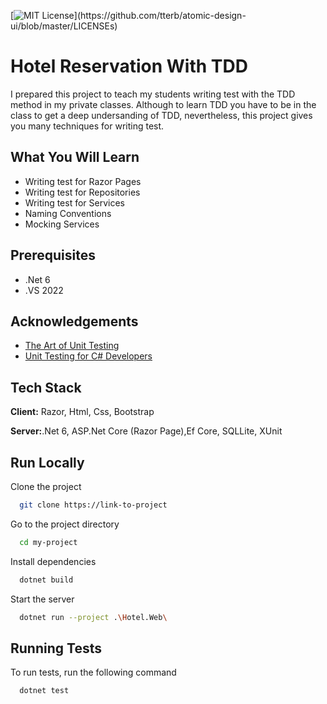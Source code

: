 

[![MIT License](https://img.shields.io/apm/l/atomic-design-ui.svg?)](https://github.com/tterb/atomic-design-ui/blob/master/LICENSEs)

# Hotel Reservation With TDD

I prepared this project to teach my students writing test with the TDD method in my private classes. Although to learn TDD you have to be in the class to get a deep undersanding of TDD, nevertheless, this project gives you many techniques for writing test.
## What You Will Learn
- Writing test for Razor Pages
- Writing test for Repositories
- Writing test for Services
- Naming Conventions
- Mocking Services

## Prerequisites
- .Net 6
- .VS 2022
## Acknowledgements

 - [The Art of Unit Testing ](https://www.amazon.com/Art-Unit-Testing-Examples-NET/dp/1933988274)
 - [Unit Testing for C# Developers](https://codewithmosh.com/p/unit-testing-for-csharp-developers)
 
## Tech Stack

**Client:** Razor, Html, Css, Bootstrap

**Server:**.Net 6, ASP.Net Core (Razor Page),Ef Core, SQLLite, XUnit


## Run Locally

Clone the project

```bash
  git clone https://link-to-project
```

Go to the project directory

```bash
  cd my-project
```

Install dependencies

```bash
  dotnet build
```

Start the server

```bash
  dotnet run --project .\Hotel.Web\
```


## Running Tests

To run tests, run the following command

```bash
  dotnet test
```

